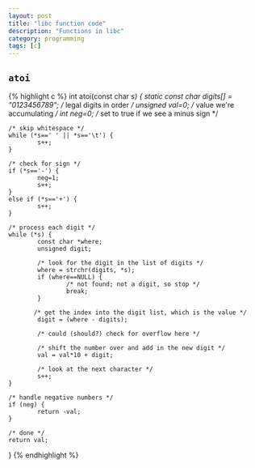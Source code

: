 ```yaml
---
layout: post
title: "libc function code"
description: "Functions in libc"
category: programming
tags: [c]
---
```


## `atoi`

{% highlight c %}
int atoi(const char *s)
{
    static const char digits[] = "0123456789";  /* legal digits in order */
    unsigned val=0;         /* value we're accumulating */
    int neg=0;              /* set to true if we see a minus sign */

    /* skip whitespace */
    while (*s==' ' || *s=='\t') {
            s++;
    }

    /* check for sign */
    if (*s=='-') {
            neg=1;
            s++;
    }
    else if (*s=='+') {
            s++;
    }

    /* process each digit */
    while (*s) {
            const char *where;
            unsigned digit;
            
            /* look for the digit in the list of digits */
            where = strchr(digits, *s);
            if (where==NULL) {
                    /* not found; not a digit, so stop */
                    break;
            }

           /* get the index into the digit list, which is the value */
            digit = (where - digits);

            /* could (should?) check for overflow here */

            /* shift the number over and add in the new digit */
            val = val*10 + digit;

            /* look at the next character */
            s++;
    }
    
    /* handle negative numbers */
    if (neg) {
            return -val;
    }
    
    /* done */
    return val;
}
{% endhighlight %}